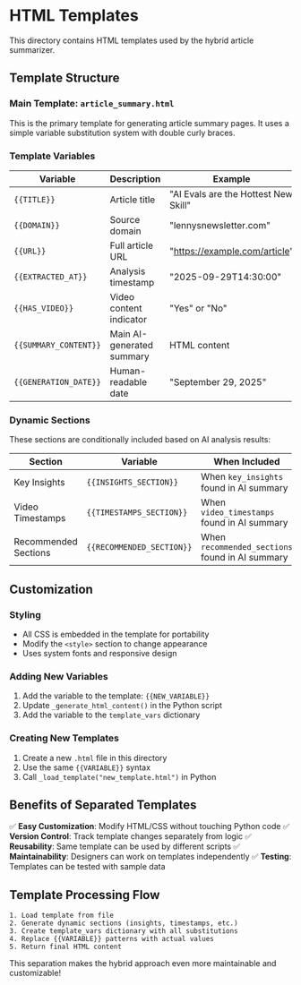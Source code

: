# HTML Templates

This directory contains HTML templates used by the hybrid article summarizer.

## Template Structure

### Main Template: `article_summary.html`

This is the primary template for generating article summary pages. It uses a simple variable substitution system with double curly braces.

### Template Variables

| Variable | Description | Example |
|----------|-------------|---------|
| `{{TITLE}}` | Article title | "AI Evals are the Hottest New Skill" |
| `{{DOMAIN}}` | Source domain | "lennysnewsletter.com" |
| `{{URL}}` | Full article URL | "https://example.com/article" |
| `{{EXTRACTED_AT}}` | Analysis timestamp | "2025-09-29T14:30:00" |
| `{{HAS_VIDEO}}` | Video content indicator | "Yes" or "No" |
| `{{SUMMARY_CONTENT}}` | Main AI-generated summary | HTML content |
| `{{GENERATION_DATE}}` | Human-readable date | "September 29, 2025" |

### Dynamic Sections

These sections are conditionally included based on AI analysis results:

| Section | Variable | When Included |
|---------|----------|---------------|
| Key Insights | `{{INSIGHTS_SECTION}}` | When `key_insights` found in AI summary |
| Video Timestamps | `{{TIMESTAMPS_SECTION}}` | When `video_timestamps` found in AI summary |
| Recommended Sections | `{{RECOMMENDED_SECTION}}` | When `recommended_sections` found in AI summary |

## Customization

### Styling
- All CSS is embedded in the template for portability
- Modify the `<style>` section to change appearance
- Uses system fonts and responsive design

### Adding New Variables
1. Add the variable to the template: `{{NEW_VARIABLE}}`
2. Update `_generate_html_content()` in the Python script
3. Add the variable to the `template_vars` dictionary

### Creating New Templates
1. Create a new `.html` file in this directory
2. Use the same `{{VARIABLE}}` syntax
3. Call `_load_template("new_template.html")` in Python

## Benefits of Separated Templates

✅ **Easy Customization**: Modify HTML/CSS without touching Python code
✅ **Version Control**: Track template changes separately from logic
✅ **Reusability**: Same template can be used by different scripts
✅ **Maintainability**: Designers can work on templates independently
✅ **Testing**: Templates can be tested with sample data

## Template Processing Flow

```
1. Load template from file
2. Generate dynamic sections (insights, timestamps, etc.)
3. Create template_vars dictionary with all substitutions
4. Replace {{VARIABLE}} patterns with actual values
5. Return final HTML content
```

This separation makes the hybrid approach even more maintainable and customizable!